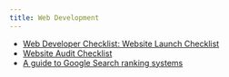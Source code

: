 ```yaml
---
title: Web Development
---
```


- [Web Developer Checklist: Website Launch Checklist](https://www.toptal.com/developers/webdevchecklist)
- [Website Audit Checklist](https://audit.bt.ht/)
- [A guide to Google Search ranking systems](https://developers.google.com/search/docs/appearance/ranking-systems-guide)
